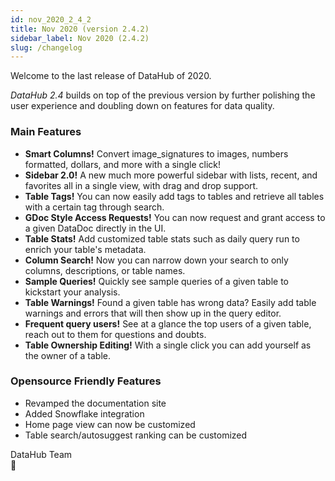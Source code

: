 ```yaml
---
id: nov_2020_2_4_2
title: Nov 2020 (version 2.4.2)
sidebar_label: Nov 2020 (2.4.2)
slug: /changelog
---
```


Welcome to the last release of DataHub of 2020.

_DataHub 2.4_ builds on top of the previous version by further polishing the user experience and doubling down on features for data quality.

### Main Features

-   **Smart Columns!** Convert image_signatures to images, numbers formatted, dollars, and more with a single click!
-   **Sidebar 2.0!** A new much more powerful sidebar with lists, recent, and favorites all in a single view, with drag and drop support.
-   **Table Tags!** You can now easily add tags to tables and retrieve all tables with a certain tag through search.
-   **GDoc Style Access Requests!** You can now request and grant access to a given DataDoc directly in the UI.
-   **Table Stats!** Add customized table stats such as daily query run to enrich your table's metadata.
-   **Column Search!** Now you can narrow down your search to only columns, descriptions, or table names.
-   **Sample Queries!** Quickly see sample queries of a given table to kickstart your analysis.
-   **Table Warnings!** Found a given table has wrong data? Easily add table warnings and errors that will then show up in the query editor.
-   **Frequent query users!** See at a glance the top users of a given table, reach out to them for questions and doubts.
-   **Table Ownership Editing!** With a single click you can add yourself as the owner of a table.

### Opensource Friendly Features

-   Revamped the documentation site
-   Added Snowflake integration
-   Home page view can now be customized
-   Table search/autosuggest ranking can be customized

DataHub Team<br/>
🚀
